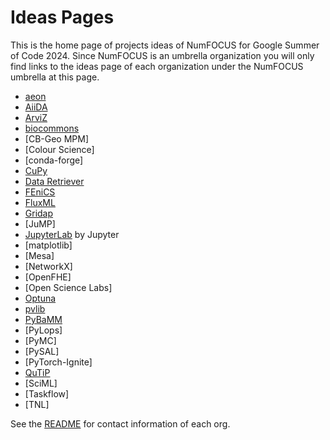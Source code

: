 # Ideas Pages

This is the home page of projects ideas of NumFOCUS for Google Summer of Code 2024.
Since NumFOCUS is an umbrella organization you will only find links to the ideas
page of each organization under the NumFOCUS umbrella at this page.

- [aeon](https://github.com/aeon-toolkit/aeon-admin/blob/main/gsoc/gsoc-2024-projects.md)
- [AiiDA](https://github.com/aiidateam/aiida-core/wiki/GSoC-2024-Projects)
- [ArviZ](https://github.com/arviz-devs/arviz/wiki/GSoC-2024-projects)
- [biocommons](https://github.com/orgs/biocommons/projects/8/views/1)
- [CB-Geo MPM]
- [Colour Science]
- [conda-forge]
- [CuPy](https://github.com/cupy/cupy/wiki/GSoC-2024-Project-Ideas)
- [Data Retriever](https://github.com/weecology/retriever/wiki/GSoC-2024-Project-Ideas)
- [FEniCS](https://github.com/fenics/gsoc/blob/gsoc-2024/2024/fenics-ideas-list.md)
- [FluxML](https://fluxml.ai/gsoc)
- [Gridap](https://github.com/gridap/GSoC/blob/main/2024/ideas-list.md)
- [JuMP]
- [JupyterLab](https://github.com/orgs/jupyterlab/projects/8/views/1?pane=info) by Jupyter
- [matplotlib]
- [Mesa]
- [NetworkX]
- [OpenFHE]
- [Open Science Labs]
- [Optuna](https://github.com/optuna/optuna/wiki/Optuna-GSoC-2024)
- [pvlib](https://github.com/pvlib/pvlib-python/wiki/GSoC-2024-Projects)
- [PyBaMM](https://pybamm.org/gsoc/2024/)
- [PyLops]
- [PyMC]
- [PySAL]
- [PyTorch-Ignite]
- [QuTiP](https://github.com/qutip/qutip/wiki//Google-Summer-of-Code-2024)
- [SciML]
- [Taskflow]
- [TNL]

See the [README](https://github.com/numfocus/gsoc/blob/master/README.md#organizations-confirmed-under-numfocus-umbrella) for contact information of each org.
